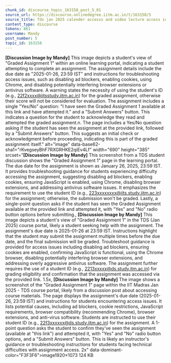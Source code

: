 ```yaml
---
chunk_id: discourse_topic_163158_post_5_01
source_url: https://discourse.onlinedegree.iitm.ac.in/t/163158/5
source_title: Tds jan 2025 calender accesss and video lecture access in portal
content_type: discourse
tokens: 861
username: Mandy
post_number: 5
topic_id: 163158
---
```


**[Discussion Image by Mandy]** This image depicts a student's view of "Graded Assignment 1" within an online learning portal, indicating a student attempting to complete an assignment. The assignment details include the due date as "2025-01-26, 23:59 IST" and instructions for troubleshooting access issues, such as disabling ad blockers, enabling cookies, using Chrome, and disabling potentially interfering browser extensions or antivirus software. A warning states the necessity of using the student's ID (e.g., 22f2xxxx@iitsstudy.iitm.ac.in) for the graded assignment, otherwise their score will not be considered for evaluation. The assignment includes a single "Yes/No" question: "I have seen the Graded Assignment 1 available at this link and have attempted it." and a "Submit Answers" button. This indicates a question for the student to acknowledge they read and attempted the graded assignment.n. The page includes a Yes/No question asking if the student has seen the assignment at the provided link, followed by a "Submit Answers" button. This suggests an initial check or acknowledgment before proceeding, indicating this is part of the graded assignment itself." alt="image" data-base62-sha1="rKvegseyBhF7RXGRHKE2qiEv4Lf" width="690" height="385" srcset="**[Discussion Image by Mandy]** This screenshot from a TDS student discussion shows the "Graded Assignment 1" page in the learning portal. The due date for the assignment is shown as January 26, 2025, 23:59 IST. It provides troubleshooting guidance for students experiencing difficulty accessing the assignment, suggesting disabling ad blockers, enabling cookies, ensuring JavaScript is enabled, using Chrome, disabling browser extensions, and addressing antivirus software issues. It emphasizes the requirement to use the student ID (e.g., 223xxxxxxxx@iits.study.iitm.ac.in) for the assignment; otherwise, the submission won't be graded. Lastly, a single-point question asks if the student has seen the Graded Assignment available at the provided link and attempted it, with "Yes" and "No" radio button options before submitting., **[Discussion Image by Mandy]** This image depicts a student's view of "Graded Assignment 1" in the TDS (Jan 2025) course portal, likely a student seeking help with the assignment. The assignment's due date is 2025-01-26 at 23:59 IST. Instructions highlight that the student may submit the assignment multiple times before the due date, and the final submission will be graded. Troubleshoot guidance is provided for access issues including disabling ad blockers, ensuring cookies are enabled, confirming JavaScript is functional, using the Chrome browser, disabling potentially interfering browser extensions, and addressing overly aggressive antivirus software. The assignment further requires the use of a student ID (e.g., 2213xxxxx@ds.study.itm.ac.in) for grading eligibility and confirmation that the assignment was accessed via the provided link. 1.5x, **[Discussion Image by Mandy]** The image shows a screenshot of the "Graded Assignment 1" page within the IIT Madras Jan 2025 - TDS course portal, likely from a discussion post about accessing course materials. The page displays the assignment's due date (2025-01-26, 23:59 IST) and instructions for students encountering access issues. It lists potential causes, including ad blockers, cookie restrictions, JavaScript requirements, browser compatibility (recommending Chrome), browser extensions, and anti-virus software. Students are instructed to use their student ID (e.g., 22f3xxxxxx@ds.study.iitm.ac.in) for the assignment. A 1-point question asks the student to confirm they've seen the assignment (available at "this link") and attempted it, with "Yes" and "No" radio button options, and a "Submit Answers" button. This is likely an instructor's guidance or troubleshooting instructions for students facing technical difficulties with assignment access. 2x" data-dominant-color="F3F3F6">image1920×1073 124 KB
